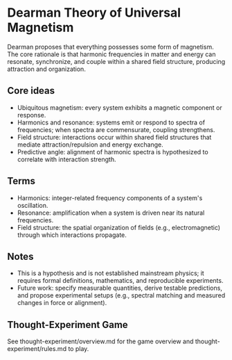 ﻿# Dearman Theory of Universal Magnetism

Dearman proposes that everything possesses some form of magnetism. The core rationale is that harmonic frequencies in matter and energy can resonate, synchronize, and couple within a shared field structure, producing attraction and organization.

## Core ideas
- Ubiquitous magnetism: every system exhibits a magnetic component or response.
- Harmonics and resonance: systems emit or respond to spectra of frequencies; when spectra are commensurate, coupling strengthens.
- Field structure: interactions occur within shared field structures that mediate attraction/repulsion and energy exchange.
- Predictive angle: alignment of harmonic spectra is hypothesized to correlate with interaction strength.

## Terms
- Harmonics: integer-related frequency components of a system's oscillation.
- Resonance: amplification when a system is driven near its natural frequencies.
- Field structure: the spatial organization of fields (e.g., electromagnetic) through which interactions propagate.

## Notes
- This is a hypothesis and is not established mainstream physics; it requires formal definitions, mathematics, and reproducible experiments.
- Future work: specify measurable quantities, derive testable predictions, and propose experimental setups (e.g., spectral matching and measured changes in force or alignment).

## Thought-Experiment Game
See thought-experiment/overview.md for the game overview and thought-experiment/rules.md to play.
